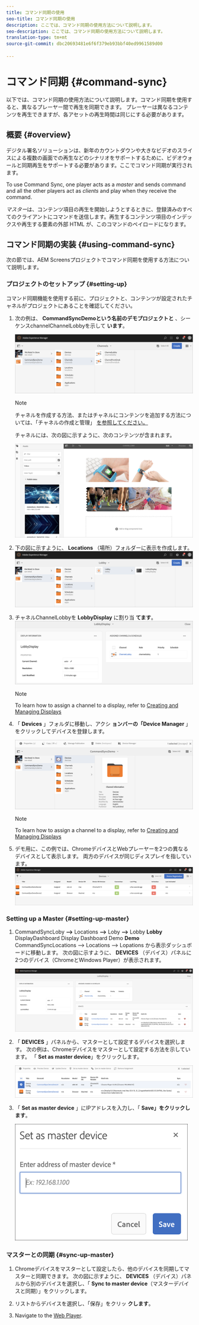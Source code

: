 ```yaml
---
title: コマンド同期の使用
seo-title: コマンド同期の使用
description: ここでは、コマンド同期の使用方法について説明します。
seo-description: ここでは、コマンド同期の使用方法について説明します。
translation-type: tm+mt
source-git-commit: dbc20693481e6f6f379eb93bbf40ed9961589d00

---
```



# コマンド同期 {#command-sync}

以下では、コマンド同期の使用方法について説明します。コマンド同期を使用すると、異なるプレーヤー間で再生を同期できます。 プレーヤーは異なるコンテンツを再生できますが、各アセットの再生時間は同じにする必要があります。

## 概要 {#overview}

デジタル署名ソリューションは、新年のカウントダウンや大きなビデオのスライスによる複数の画面での再生などのシナリオをサポートするために、ビデオウォールと同期再生をサポートする必要があります。ここでコマンド同期が実行されます。

To use Command Sync, one player acts as a *master* and sends command and all the other players act as *clients* and play when they receive the command.

*マスター*&#x200B;は、コンテンツ項目の再生を開始しようとするときに、登録済みのすべてのクライアントにコマンドを送信します。再生するコンテンツ項目のインデックスや再生する要素の外部 HTML が、このコマンドのペイロードになります。

## コマンド同期の実装 {#using-command-sync}

次の節では、AEM Screensプロジェクトでコマンド同期を使用する方法について説明します。

### プロジェクトのセットアップ {#setting-up}

コマンド同期機能を使用する前に、プロジェクトと、コンテンツが設定されたチャネルがプロジェクトにあることを確認してください。

1. 次の例は、 **CommandSyncDemoという名前のデモプロジェクトと** 、シーケンスchannelChannelLobbyを示して **います**。

   ![image1](assets/command-sync1.png)

   >[!NOTE]
   >
   >チャネルを作成する方法、またはチャネルにコンテンツを追加する方法については、「チャネルの作成と管理」 [を参照してください。](/help/user-guide/managing-channels.md)

   チャネルには、次の図に示すように、次のコンテンツが含まれます。

   ![image1](assets/command-sync2.png)

1. 下の図に示すように、 **Locations** （場所）フォルダーに表示を作成します。
   ![image1](assets/command-sync3.png)

1. チャネルChannelLobbyを **LobbyDisplay** に割り当 **てます**。
   ![image1](assets/command-sync4.png)

   >[!NOTE]
   >
   >To learn how to assign a channel to a display, refer to [Creating and Managing Displays](/help/user-guide/managing-displays.md)

1. 「 **Devices** 」フォルダに移動し、アクシ **ョンバーの「Device Manager** 」をクリックしてデバイスを登録します。

   ![image1](assets/command-sync5.png)

   >[!NOTE]
   >
   >To learn how to assign a channel to a display, refer to [Creating and Managing Displays](/help/user-guide/managing-displays.md)

1. デモ用に、この例では、ChromeデバイスとWebプレーヤーを2つの異なるデバイスとして表示します。 両方のデバイスが同じディスプレイを指しています。
   ![image1](assets/command-sync6.png)

### Setting up a Master {#setting-up-master}

1. CommandSyncLoby **—>** Locations **—>** Loby **—>** Lobby **Lobby** DisplayDashboard Display Dashboard Demo **Demo** CommandSyncLocations —> Locations —> Lopations から表示ダッシュボードに移動します。
次の図に示すように、 **DEVICES** （デバイス）パネルに2つのデバイス（ChromeとWindows Player）が表示されます。

   ![image1](assets/command-sync7.png)

1. 「 **DEVICES** 」パネルから、マスターとして設定するデバイスを選択します。 次の例は、Chromeデバイスをマスターとして設定する方法を示しています。 「 **Set as master device**」をクリックします。

   ![image1](assets/command-sync8.png)

1. 「 **Set as master device** 」にIPアドレスを入力し、「 **Save」をクリックします**。

   ![image1](assets/command-sync9.png)

### マスターとの同期 {#sync-up-master}

1. Chromeデバイスをマスターとして設定したら、他のデバイスを同期してマスターと同期できます。
次の図に示すように、 **DEVICES** （デバイス）パネルから別のデバイスを選択し、「 **Sync to master device**（マスターデバイスと同期）」をクリックします。

1. リストからデバイスを選択し、「保存」をクリッ **クします**。


1. Navigate to the [Web Player](http://localhost:4502/screens/player.html).





